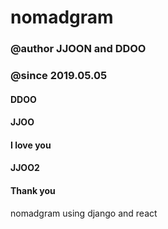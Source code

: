 # nomadgram

### @author JJOON and DDOO

### @since 2019.05.05

#### DDOO

#### JJOO

#### I love you

#### JJOO2

#### Thank you

nomadgram using django and react

